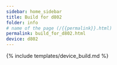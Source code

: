 ```yaml
---
sidebar: home_sidebar
title: Build for d802
folder: info
# name of the page (/{{permalink}}.html)
permalink: build_for_d802.html
device: d802
---
```

{% include templates/device_build.md %}
